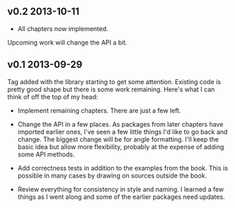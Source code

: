 ## v0.2 2013-10-11

* All chapters now implemented.

Upcoming work will change the API a bit.

## v0.1 2013-09-29

Tag added with the library starting to get some attention.  Existing code is
pretty good shape but there is some work remaining.  Here's what I can think
of off the top of my head:

* Implement remaining chapters.  There are just a few left.

* Change the API in a few places.  As packages from later chapters have
imported earlier ones, I've seen a few little things I'd like to go back and
change.  The biggest change will be for angle formatting.  I'll keep the
basic idea but allow more flexibility, probably at the expense of adding
some API methods.

* Add correctness tests in addition to the examples from the book.  This is
possible in many cases by drawing on sources outside the book.

* Review everything for consistency in style and naming.  I learned a few
things as I went along and some of the earlier packages need updates.
